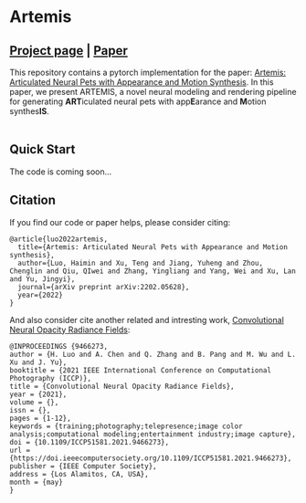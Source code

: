 # Artemis
## [Project page](https://haiminluo.github.io/publication/artemis/) |  [Paper](https://arxiv.org/abs/2202.05628)
This repository contains a pytorch implementation for the paper: [Artemis: Articulated Neural Pets with Appearance and Motion Synthesis](https://arxiv.org/abs/2202.05628). In this paper, we present ARTEMIS, a novel neural modeling and rendering pipeline for generating **ART**iculated neural pets with app**E**arance and **M**otion synthes**IS**.<br><br>

## Quick Start
The code is coming soon...

## Citation
If you find our code or paper helps, please consider citing:
```
@article{luo2022artemis,
  title={Artemis: Articulated Neural Pets with Appearance and Motion synthesis},
  author={Luo, Haimin and Xu, Teng and Jiang, Yuheng and Zhou, Chenglin and Qiu, QIwei and Zhang, Yingliang and Yang, Wei and Xu, Lan and Yu, Jingyi},
  journal={arXiv preprint arXiv:2202.05628},
  year={2022}
}
```
And also consider cite another related and intresting work, [Convolutional Neural Opacity Radiance Fields](https://www.computer.org/csdl/proceedings-article/iccp/2021/09466273/1uSSXDOinlu):
```
@INPROCEEDINGS {9466273,
author = {H. Luo and A. Chen and Q. Zhang and B. Pang and M. Wu and L. Xu and J. Yu},
booktitle = {2021 IEEE International Conference on Computational Photography (ICCP)},
title = {Convolutional Neural Opacity Radiance Fields},
year = {2021},
volume = {},
issn = {},
pages = {1-12},
keywords = {training;photography;telepresence;image color analysis;computational modeling;entertainment industry;image capture},
doi = {10.1109/ICCP51581.2021.9466273},
url = {https://doi.ieeecomputersociety.org/10.1109/ICCP51581.2021.9466273},
publisher = {IEEE Computer Society},
address = {Los Alamitos, CA, USA},
month = {may}
}
```